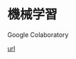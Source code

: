 # 機械学習

Google Colaboratory

[url](https://colab.research.google.com/drive/1UV7ZwncMNnTtQO57NvTazg1jgBCZbppe)